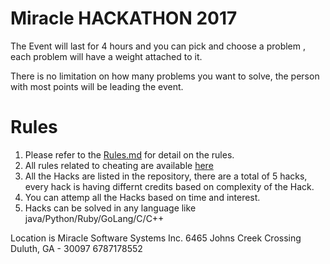 # Miracle HACKATHON 2017

The Event will last for 4 hours and you can pick and choose a problem , each problem will have a weight attached to it.

There is no limitation on how many problems you want to solve, the person with most points will be leading the event.



# Rules 

1. Please refer to the [Rules.md](https://github.com/mss2017hackathon/hackathon/blob/master/Rules.md) for detail on the rules.
2. All rules related to cheating are available [here](https://github.com/mss2017hackathon/hackathon/blob/master/Cheating%20Response%20Procedure.md)
3. All the Hacks are listed in the repository, there are a total of 5 hacks, every hack is having differnt credits based on complexity of the Hack.
4. You can attemp all the Hacks based on time and interest.
5. Hacks can be solved in any language like java/Python/Ruby/GoLang/C/C++




Location is Miracle Software Systems Inc.
6465 Johns Creek Crossing
Duluth, GA - 30097
6787178552
